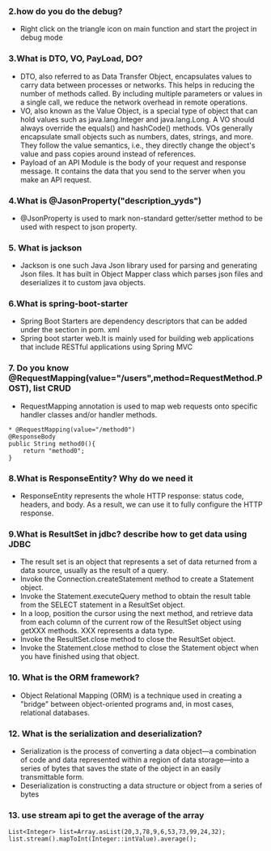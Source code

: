 ### 2.how do you do the debug?
* Right click on the triangle icon on main function and start the project in debug mode
### 3.What is DTO, VO, PayLoad, DO?
* DTO, also referred to as Data Transfer Object, encapsulates values to carry data between processes or networks.
  This helps in reducing the number of methods called. By including multiple parameters or values in a single call, we reduce the network overhead in remote operations.
* VO, also known as the Value Object, is a special type of object that can hold values such as java.lang.Integer and java.lang.Long. A VO should always override the equals() and hashCode() methods. VOs generally encapsulate small objects such as numbers, dates, strings, and more. They follow the value semantics, i.e., they directly change the object's value and pass copies around instead of references.
* Payload of an API Module is the body of your request and response message. It contains the data that you send to the server when you make an API request.
### 4.What is @JasonProperty("description_yyds")
* @JsonProperty is used to mark non-standard getter/setter method to be used with respect to json property.

### 5. What is jackson
* Jackson is one such Java Json library used for parsing and generating Json files. It has built in Object Mapper class which parses json files and deserializes it to custom java objects.
### 6.What is spring-boot-starter
* Spring Boot Starters are dependency descriptors that can be added under the <dependencies> section in pom. xml
* Spring boot starter web.It is mainly used for building web applications that include RESTful applications using Spring MVC

### 7. Do you know @RequestMapping(value="/users",method=RequestMethod.POST), list CRUD 
* RequestMapping annotation is used to map web requests onto specific handler classes and/or handler methods.
``` 
* @RequestMapping(value="/method0")
@ResponseBody
public String method0(){
	return "method0";
}
```

### 8.What is ResponseEntity? Why do we need it
* ResponseEntity represents the whole HTTP response: status code, headers, and body. As a result, we can use it to fully configure the HTTP response. 

### 9.What is ResultSet in jdbc? describe how to get data using JDBC
* The result set is an object that represents a set of data returned from a data source, usually as the result of a query.
*  Invoke the Connection.createStatement method to create a Statement object.
*  Invoke the Statement.executeQuery method to obtain the result table from the SELECT statement in a ResultSet object.
*  In a loop, position the cursor using the next method, and retrieve data from each column of the current row of the ResultSet object using getXXX methods. XXX represents a data type.
*  Invoke the ResultSet.close method to close the ResultSet object.
*  Invoke the Statement.close method to close the Statement object when you have finished using that object.

### 10. What is the ORM framework?
* Object Relational Mapping (ORM) is a technique used in creating a "bridge" between object-oriented programs and, in most cases, relational databases. 

### 12. What is the serialization and deserialization?
* Serialization is the process of converting a data object—a combination of code and data represented within a region of data storage—into a series of bytes that saves the state of the object in an easily transmittable form.
* Deserialization is constructing a data structure or object from a series of bytes

### 13. use stream api to get the average of the array
``` 
List<Integer> list=Array.asList(20,3,78,9,6,53,73,99,24,32);
list.stream().mapToInt(Integer::intValue).average();
```